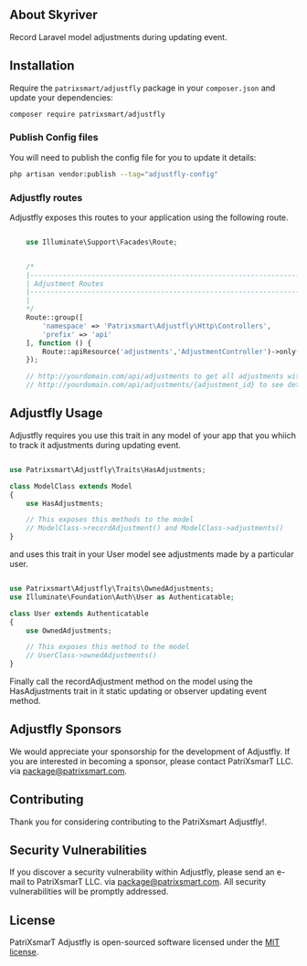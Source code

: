 

## About Skyriver

Record Laravel model adjustments during updating event.

## Installation

Require the `patrixsmart/adjustfly` package in your `composer.json` and update your dependencies:
```sh
composer require patrixsmart/adjustfly
```

### Publish Config files

You will need to publish the config file for you to update it details:
```sh
php artisan vendor:publish --tag="adjustfly-config"
```

###  Adjustfly routes
Adjustfly exposes this routes to your application using the following route. 
```php

    use Illuminate\Support\Facades\Route;


    /*
    |--------------------------------------------------------------------------
    | Adjustment Routes
    |--------------------------------------------------------------------------
    |
    */
    Route::group([
        'namespace' => 'Patrixsmart\Adjustfly\Http\Controllers',
        'prefix' => 'api'
    ], function () {
        Route::apiResource('adjustments','AdjustmentController')->only(['index','show']);
    });

    // http://yourdomain.com/api/adjustments to get all adjustments with pagination
    // http://yourdomain.com/api/adjustments/{adjustment_id} to see details of an adjustment made
```

## Adjustfly Usage

Adjustfly requires you use this trait in any model of your app that you whiich to track it adjustments 
during updating event.  

```php

use Patrixsmart\Adjustfly\Traits\HasAdjustments;

class ModelClass extends Model
{
    use HasAdjustments; 

    // This exposes this methods to the model 
    // ModelClass->recordAdjustment() and ModelClass->adjustments()
}
```
and uses this trait in your User model see adjustments made by a particular user.

```php

use Patrixsmart\Adjustfly\Traits\OwnedAdjustments;
use Illuminate\Foundation\Auth\User as Authenticatable;

class User extends Authenticatable 
{
    use OwnedAdjustments;

    // This exposes this method to the model 
    // UserClass->ownedAdjustments()
}
```
Finally call the recordAdjustment method on the model using the HasAdjustments trait in it 
static updating or observer updating event method.

## Adjustfly Sponsors

We would appreciate your sponsorship for the development of Adjustfly. If you are interested in becoming a sponsor, please contact PatriXsmarT LLC. via [package@patrixsmart.com](mailto:package@patrixsmart.com).


## Contributing

Thank you for considering contributing to the PatriXsmart Adjustfly!.

## Security Vulnerabilities

If you discover a security vulnerability within Adjustfly, please send an e-mail to PatriXsmarT LLC. via [package@patrixsmart.com](mailto:package@patrixsmart.com). All security vulnerabilities will be promptly addressed.

## License

PatriXsmarT Adjustfly is open-sourced software licensed under the [MIT license](https://opensource.org/licenses/MIT).
